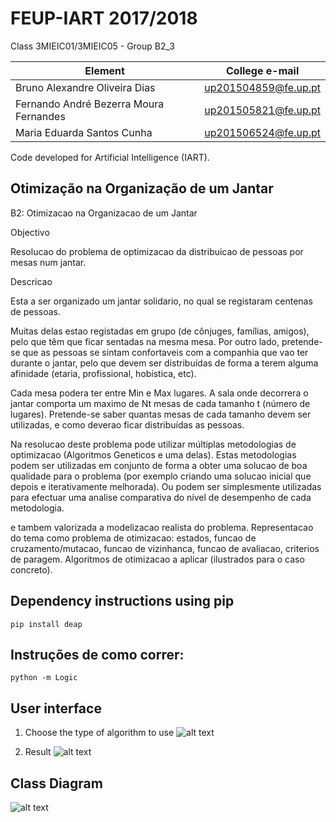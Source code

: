# FEUP-IART 2017/2018 

Class 3MIEIC01/3MIEIC05 - Group B2_3

Element | College e-mail
--------|----------------
Bruno Alexandre Oliveira Dias |  up201504859@fe.up.pt
Fernando André Bezerra Moura Fernandes | up201505821@fe.up.pt
Maria Eduarda Santos Cunha | up201506524@fe.up.pt

Code developed for Artificial Intelligence (IART).

## Otimização na Organização de um Jantar 
 B2: Otimizacao na Organizacao de um Jantar

 Objectivo

 Resolucao do problema de optimizacao da distribuicao de pessoas por mesas num jantar.

 Descricao

 Esta a ser organizado um jantar solidario, no qual se registaram centenas de pessoas.

 Muitas delas estao registadas em grupo (de cônjuges, famílias, amigos), pelo que têm que ficar sentadas na mesma mesa.
 Por outro lado, pretende-se que as pessoas se sintam confortaveis com a companhia que vao ter durante o jantar,
 pelo que devem ser distribuídas de forma a terem alguma afinidade (etaria, profissional, hobística, etc).

 Cada mesa podera ter entre Min e Max lugares.
 A sala onde decorrera o jantar comporta um maximo de Nt mesas de cada tamanho t (número de lugares).
 Pretende-se saber quantas mesas de cada tamanho devem ser utilizadas, e como deverao ficar distribuídas as pessoas.

 Na resolucao deste problema pode utilizar múltiplas metodologias de optimizacao (Algoritmos Geneticos e uma delas).
 Estas metodologias podem ser utilizadas em conjunto de forma a obter uma solucao de boa qualidade para o problema
 (por exemplo criando uma solucao inicial que depois e iterativamente melhorada).
 Ou podem ser simplesmente utilizadas para efectuar uma analise comparativa do nível de desempenho de cada metodologia.

 e tambem valorizada a modelizacao realista do problema.
 Representacao do tema como problema de otimizacao: estados, funcao de cruzamento/mutacao,
 funcao de vizinhanca, funcao de avaliacao, criterios de paragem.
 Algoritmos de otimizacao a aplicar (ilustrados para o caso concreto).

## Dependency instructions using pip

``pip install deap``
 
## Instruções de como correr:

``python -m Logic ``

## User interface

1. Choose the type of algorithm to use 
 ![alt text](https://github.com/Marko50/FEUP-IART/blob/master/interface2.png)


2. Result 
 ![alt text](https://github.com/Marko50/FEUP-IART/blob/master/interface1.png)

## Class Diagram 
![alt text](https://github.com/Marko50/FEUP-IART/blob/master/classes.png)

